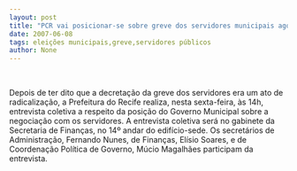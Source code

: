 ```yaml
---
layout: post
title: "PCR vai posicionar-se sobre greve dos servidores municipais agora de tarde"
date: 2007-06-08
tags: eleições municipais,greve,servidores públicos
author: None
---
```


&nbsp;

Depois de ter dito que a decreta&ccedil;&atilde;o da greve dos servidores era um ato de radicaliza&ccedil;&atilde;o, a Prefeitura do Recife realiza, nesta sexta-feira, &agrave;s 14h, entrevista coletiva a respeito da posi&ccedil;&atilde;o do Governo Municipal sobre a negocia&ccedil;&atilde;o com os servidores. 
A entrevista coletiva ser&aacute; no gabinete da Secretaria de Finan&ccedil;as, no 14&ordm; andar do edif&iacute;cio-sede. Os secret&aacute;rios de Administra&ccedil;&atilde;o, Fernando Nunes, de Finan&ccedil;as, El&iacute;sio Soares, e de Coordena&ccedil;&atilde;o Pol&iacute;tica de Governo, M&uacute;cio Magalh&atilde;es participam da entrevista. 